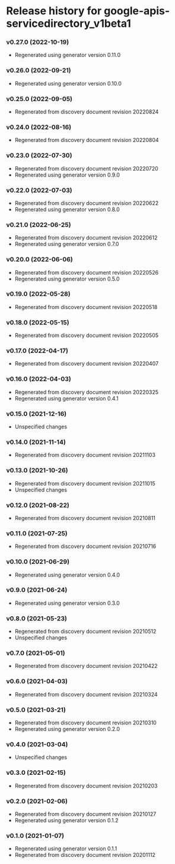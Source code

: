 # Release history for google-apis-servicedirectory_v1beta1

### v0.27.0 (2022-10-19)

* Regenerated using generator version 0.11.0

### v0.26.0 (2022-09-21)

* Regenerated using generator version 0.10.0

### v0.25.0 (2022-09-05)

* Regenerated from discovery document revision 20220824

### v0.24.0 (2022-08-16)

* Regenerated from discovery document revision 20220804

### v0.23.0 (2022-07-30)

* Regenerated from discovery document revision 20220720
* Regenerated using generator version 0.9.0

### v0.22.0 (2022-07-03)

* Regenerated from discovery document revision 20220622
* Regenerated using generator version 0.8.0

### v0.21.0 (2022-06-25)

* Regenerated from discovery document revision 20220612
* Regenerated using generator version 0.7.0

### v0.20.0 (2022-06-06)

* Regenerated from discovery document revision 20220526
* Regenerated using generator version 0.5.0

### v0.19.0 (2022-05-28)

* Regenerated from discovery document revision 20220518

### v0.18.0 (2022-05-15)

* Regenerated from discovery document revision 20220505

### v0.17.0 (2022-04-17)

* Regenerated from discovery document revision 20220407

### v0.16.0 (2022-04-03)

* Regenerated from discovery document revision 20220325
* Regenerated using generator version 0.4.1

### v0.15.0 (2021-12-16)

* Unspecified changes

### v0.14.0 (2021-11-14)

* Regenerated from discovery document revision 20211103

### v0.13.0 (2021-10-26)

* Regenerated from discovery document revision 20211015
* Unspecified changes

### v0.12.0 (2021-08-22)

* Regenerated from discovery document revision 20210811

### v0.11.0 (2021-07-25)

* Regenerated from discovery document revision 20210716

### v0.10.0 (2021-06-29)

* Regenerated using generator version 0.4.0

### v0.9.0 (2021-06-24)

* Regenerated using generator version 0.3.0

### v0.8.0 (2021-05-23)

* Regenerated from discovery document revision 20210512
* Unspecified changes

### v0.7.0 (2021-05-01)

* Regenerated from discovery document revision 20210422

### v0.6.0 (2021-04-03)

* Regenerated from discovery document revision 20210324

### v0.5.0 (2021-03-21)

* Regenerated from discovery document revision 20210310
* Regenerated using generator version 0.2.0

### v0.4.0 (2021-03-04)

* Unspecified changes

### v0.3.0 (2021-02-15)

* Regenerated from discovery document revision 20210203

### v0.2.0 (2021-02-06)

* Regenerated from discovery document revision 20210127
* Regenerated using generator version 0.1.2

### v0.1.0 (2021-01-07)

* Regenerated using generator version 0.1.1
* Regenerated from discovery document revision 20201112

